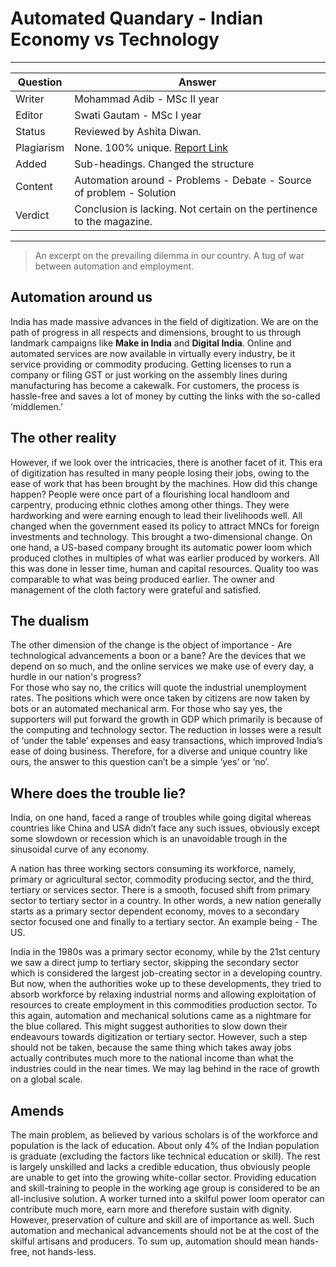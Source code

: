 # Automated Quandary - Indian Economy vs Technology

---

| Question   | Answer                                                                          |
| ---------- | ------------------------------------------------------------------------------- |
| Writer     | Mohammad Adib - MSc II year                                                     |
| Editor     | Swati Gautam - MSc I year                                                       |
| Status     | Reviewed by Ashita Diwan.                                                       |
| Plagiarism | None. 100% unique. [Report Link](./plag-reports/plag-automated-quandary-v1.pdf) |
| Added      | Sub-headings. Changed the structure                                             |
| Content    | Automation around - Problems - Debate - Source of problem - Solution            |
| Verdict    | Conclusion is lacking. Not certain on the pertinence to the magazine.           |

---

> An excerpt on the prevailing dilemma in our country. A tug of war between automation and employment.

## Automation around us

India has made massive advances in the field of digitization. We are on the path of progress in all respects and dimensions, brought to us through landmark campaigns like **Make in India** and **Digital India**. Online and automated services are now available in virtually every industry, be it service providing or commodity producing. Getting licenses to run a company or filing GST or just working on the assembly lines during manufacturing has become a cakewalk. For customers, the process is hassle-free and saves a lot of money by cutting the links with the so-called ‘middlemen.’

## The other reality

However, if we look over the intricacies, there is another facet of it. This era of digitization has resulted in many people losing their jobs, owing to the ease of work that has been brought by the machines.
How did this change happen?
People were once part of a flourishing local handloom and carpentry, producing ethnic clothes among other things. They were hardworking and were earning enough to lead their livelihoods well. All changed when the government eased its policy to attract MNCs for foreign investments and technology. This brought a two-dimensional change. On one hand, a US-based company brought its automatic power loom which produced clothes in multiples of what was earlier produced by workers. All this was done in lesser time, human and capital resources. Quality too was comparable to what was being produced earlier. The owner and management of the cloth factory were grateful and satisfied.

## The dualism

The other dimension of the change is the object of importance - Are technological advancements a boon or a bane? Are the devices that we depend on so much, and the online services we make use of every day, a hurdle in our nation's progress?  
For those who say no, the critics will quote the industrial unemployment rates. The positions which were once taken by citizens are now taken by bots or an automated mechanical arm.
For those who say yes, the supporters will put forward the growth in GDP which primarily is because of the computing and technology sector. The reduction in losses were a result of ‘under the table’ expenses and easy transactions, which improved India’s ease of doing business.
Therefore, for a diverse and unique country like ours, the answer to this question can’t be a simple ‘yes’ or ‘no’.

## Where does the trouble lie?

India, on one hand, faced a range of troubles while going digital whereas countries like China and USA didn’t face any such issues, obviously except some slowdown or recession which is an unavoidable trough in the sinusoidal curve of any economy.

A nation has three working sectors consuming its workforce, namely, primary or agricultural sector, commodity producing sector, and the third, tertiary or services sector. There is a smooth, focused shift from primary sector to tertiary sector in a country. In other words, a new nation generally starts as a primary sector dependent economy, moves to a secondary sector focused one and finally to a tertiary sector. An example being - The US.

India in the 1980s was a primary sector economy, while by the 21st century we saw a direct jump to tertiary sector, skipping the secondary sector which is considered the largest job-creating sector in a developing country. But now, when the authorities woke up to these developments, they tried to absorb workforce by relaxing industrial norms and allowing exploitation of resources to create employment in this commodities production sector. To this again, automation and mechanical solutions came as a nightmare for the blue collared. This might suggest authorities to slow down their endeavours towards digitization or tertiary sector. However, such a step should not be taken, because the same thing which takes away jobs actually contributes much more to the national income than what the industries could in the near times. We may lag behind in the race of growth on a global scale.

## Amends

The main problem, as believed by various scholars is of the workforce and population is the lack of education. About only 4% of the Indian population is graduate (excluding the factors like technical education or skill). The rest is largely unskilled and lacks a credible education, thus obviously people are unable to get into the growing white-collar sector. Providing education and skill-training to people in the working age group is considered to be an all-inclusive solution. A worker turned into a skilful power loom operator can contribute much more, earn more and therefore sustain with dignity. However, preservation of culture and skill are of importance as well. Such automation and mechanical advancements should not be at the cost of the skilful artisans and producers. To sum up, automation should mean hands-free, not hands-less.
